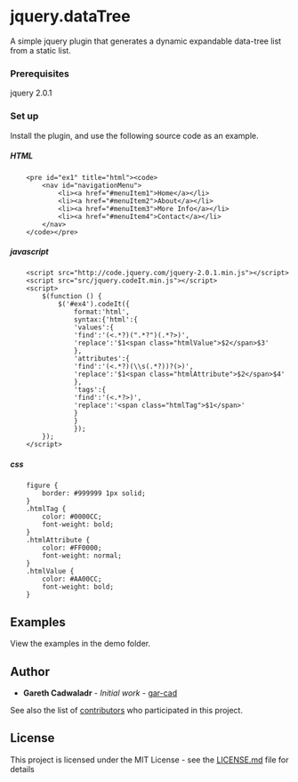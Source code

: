 # jquery.dataTree

A simple jquery plugin that generates a dynamic expandable data-tree list from a static list.

### Prerequisites

jquery 2.0.1


### Set up

Install the plugin, and use the following source code as an example.

##### HTML
```
    <pre id="ex1" title="html"><code>
        <nav id="navigationMenu">
            <li><a href="#menuItem1">Home</a></li>
            <li><a href="#menuItem2">About</a></li>
            <li><a href="#menuItem3">More Info</a></li>
            <li><a href="#menuItem4">Contact</a></li>
        </nav>
    </code></pre>
```

##### javascript
```
    <script src="http://code.jquery.com/jquery-2.0.1.min.js"></script>
    <script src="src/jquery.codeIt.min.js"></script>
    <script>
        $(function () {
            $('#ex4').codeIt({
                format:'html',
                syntax:{'html':{
                'values':{
                'find':'(<.*?)(".*?")(.*?>)',
                'replace':'$1<span class="htmlValue">$2</span>$3'
                },
                'attributes':{
                'find':'(<.*?)(\\s(.*?))?(>)',
                'replace':'$1<span class="htmlAttribute">$2</span>$4'
                },
                'tags':{
                'find':'(<.*?>)',
                'replace':'<span class="htmlTag">$1</span>'
                }
                }
                });
        });
    </script>
```

##### css
```
    figure {
        border: #999999 1px solid;
    }
    .htmlTag {
        color: #0000CC;
        font-weight: bold;
    }
    .htmlAttribute {
        color: #FF0000;
        font-weight: normal;
    }
    .htmlValue {
        color: #AA00CC;
        font-weight: bold;
    }
```
## Examples

View the examples in the demo folder. 

## Author

* **Gareth Cadwaladr** - *Initial work* - [gar-cad](https://github.com/gar-cad)

See also the list of [contributors](https://github.com/gar-cad/jquery.dataTree/graphs/contributors) who participated in this project.

## License

This project is licensed under the MIT License - see the [LICENSE.md](LICENSE.MD) file for details